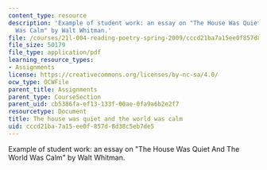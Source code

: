 ```yaml
---
content_type: resource
description: 'Example of student work: an essay on "The House Was Quiet And The World
  Was Calm" by Walt Whitman.'
file: /courses/21l-004-reading-poetry-spring-2009/cccd21ba7a15ee0f857d8d38c5eb7de5_MIT21l_004s09_sw01_TonysPaper.pdf
file_size: 50179
file_type: application/pdf
learning_resource_types:
- Assignments
license: https://creativecommons.org/licenses/by-nc-sa/4.0/
ocw_type: OCWFile
parent_title: Assignments
parent_type: CourseSection
parent_uid: cb5386fa-ef13-133f-00ae-0fa9a6b2e2f7
resourcetype: Document
title: The house was quiet and the world was calm
uid: cccd21ba-7a15-ee0f-857d-8d38c5eb7de5
---
```

Example of student work: an essay on "The House Was Quiet And The World Was Calm" by Walt Whitman.